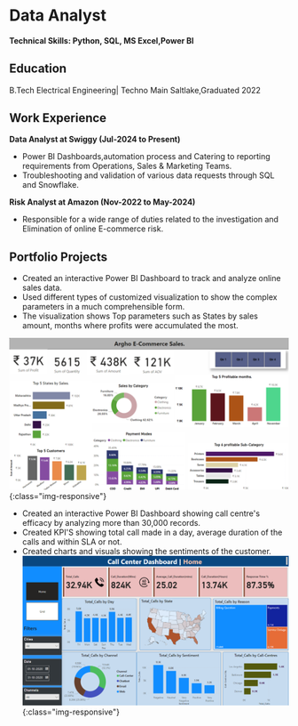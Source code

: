 # Data Analyst
#### Technical Skills: Python, SQL, MS Excel,Power BI
## Education
B.Tech Electrical Engineering| Techno Main Saltlake,Graduated 2022
## Work Experience
**Data Analyst at Swiggy (Jul-2024 to Present)**
* Power BI Dashboards,automation process and Catering to reporting requirements from Operations, Sales & Marketing Teams.
* Troubleshooting and validation of various data requests through SQL and Snowflake.
  
**Risk Analyst at Amazon (Nov-2022 to May-2024)**
* Responsible for a wide range of duties related to the investigation and Elimination of online E-commerce risk.
  
## Portfolio Projects

* Created an interactive Power BI Dashboard  to track and analyze online sales data.
* Used different types of customized visualization to show the complex parameters in a much comprehensible form.
* The visualization shows Top parameters such as States by sales amount, months where profits were accumulated the most.

![Power BI dashboard](./assets/img/full%20final.png "Dashboard"){:class="img-responsive"}
* Created an interactive Power BI Dashboard showing call centre's efficacy by analyzing more than 30,000 records.
* Created KPI'S showing total call made in a day, average duration of the calls and within SLA or not.
* Created charts and visuals showing the sentiments of the customer.
![Power BI dashboard](./assets/img/Screenshot%202024-06-03%20105843.png){:class="img-responsive"}

